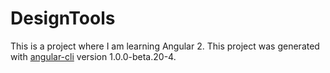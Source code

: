 # DesignTools

This is a project where I am learning Angular 2. This project was generated with [angular-cli](https://github.com/angular/angular-cli) version 1.0.0-beta.20-4.

